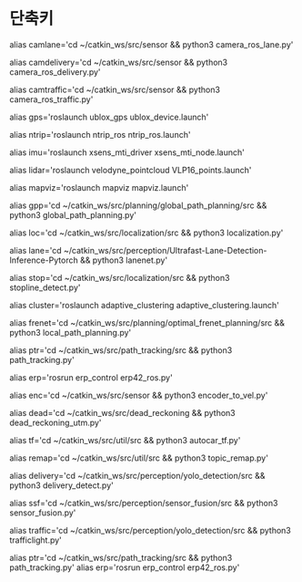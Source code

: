 # 단축키
alias camlane='cd ~/catkin_ws/src/sensor && python3 camera_ros_lane.py'

alias camdelivery='cd ~/catkin_ws/src/sensor && python3 camera_ros_delivery.py'

alias camtraffic='cd ~/catkin_ws/src/sensor && python3 camera_ros_traffic.py'

alias gps='roslaunch ublox_gps ublox_device.launch'

alias ntrip='roslaunch ntrip_ros ntrip_ros.launch'

alias imu='roslaunch xsens_mti_driver xsens_mti_node.launch'

alias lidar='roslaunch velodyne_pointcloud VLP16_points.launch'

alias mapviz='roslaunch mapviz mapviz.launch'

alias gpp='cd ~/catkin_ws/src/planning/global_path_planning/src && python3 global_path_planning.py'

alias loc='cd ~/catkin_ws/src/localization/src && python3 localization.py'

alias lane='cd ~/catkin_ws/src/perception/Ultrafast-Lane-Detection-Inference-Pytorch && python3 lanenet.py'

alias stop='cd ~/catkin_ws/src/localization/src && python3 stopline_detect.py'

alias cluster='roslaunch adaptive_clustering adaptive_clustering.launch'

alias frenet='cd ~/catkin_ws/src/planning/optimal_frenet_planning/src && python3 local_path_planning.py'

alias ptr='cd ~/catkin_ws/src/path_tracking/src && python3 path_tracking.py'

alias erp='rosrun erp_control erp42_ros.py'

alias enc='cd ~/catkin_ws/src/sensor && python3 encoder_to_vel.py'

alias dead='cd ~/catkin_ws/src/dead_reckoning && python3 dead_reckoning_utm.py'

alias tf='cd ~/catkin_ws/src/util/src && python3 autocar_tf.py'

alias remap='cd ~/catkin_ws/src/util/src && python3 topic_remap.py'

alias delivery='cd ~/catkin_ws/src/perception/yolo_detection/src && python3 delivery_detect.py'

alias ssf='cd ~/catkin_ws/src/perception/sensor_fusion/src && python3 sensor_fusion.py'

alias traffic='cd ~/catkin_ws/src/perception/yolo_detection/src && python3 trafficlight.py'

alias ptr='cd ~/catkin_ws/src/path_tracking/src && python3 path_tracking.py'
alias erp='rosrun erp_control erp42_ros.py'
